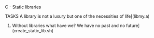 C - Static libraries

TASKS
 A library is not a luxury but one of the necessities of life](libmy.a)
1. Without libraries what have we? We have no past and no future](create_static_lib.sh)

